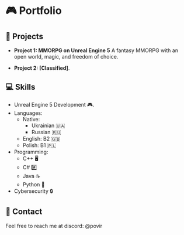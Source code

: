 # 🎮 Portfolio

## 💼 Projects

- **Project 1: MMORPG on Unreal Engine 5** A fantasy MMORPG with an open world, magic, and freedom of choice.

- **Project 2: [Classified]**.

## 💻 Skills

- Unreal Engine 5 Development 🎮.
- Languages:
  - Native:
    - Ukrainian 🇺🇦
    - Russian 🇷🇺
  - English: B2 🇬🇧
  - Polish: B1 🇵🇱
- Programming:
  - C++ 🖥️
  - C# #️⃣
  - Java ☕
  - Python 🐍
- Cybersecurity 🔒

## 📧 Contact

Feel free to reach me at discord: @povir
